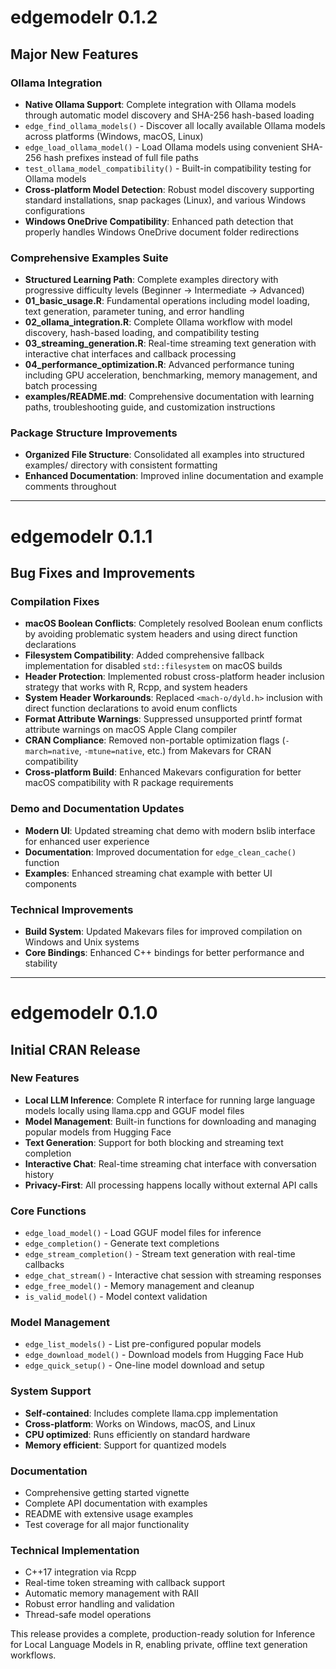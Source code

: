 # edgemodelr 0.1.2

## Major New Features

### Ollama Integration
* **Native Ollama Support**: Complete integration with Ollama models through automatic model discovery and SHA-256 hash-based loading
* `edge_find_ollama_models()` - Discover all locally available Ollama models across platforms (Windows, macOS, Linux)
* `edge_load_ollama_model()` - Load Ollama models using convenient SHA-256 hash prefixes instead of full file paths
* `test_ollama_model_compatibility()` - Built-in compatibility testing for Ollama models
* **Cross-platform Model Detection**: Robust model discovery supporting standard installations, snap packages (Linux), and various Windows configurations
* **Windows OneDrive Compatibility**: Enhanced path detection that properly handles Windows OneDrive document folder redirections

### Comprehensive Examples Suite
* **Structured Learning Path**: Complete examples directory with progressive difficulty levels (Beginner → Intermediate → Advanced)
* **01_basic_usage.R**: Fundamental operations including model loading, text generation, parameter tuning, and error handling
* **02_ollama_integration.R**: Complete Ollama workflow with model discovery, hash-based loading, and compatibility testing
* **03_streaming_generation.R**: Real-time streaming text generation with interactive chat interfaces and callback processing
* **04_performance_optimization.R**: Advanced performance tuning including GPU acceleration, benchmarking, memory management, and batch processing
* **examples/README.md**: Comprehensive documentation with learning paths, troubleshooting guide, and customization instructions

### Package Structure Improvements
* **Organized File Structure**: Consolidated all examples into structured examples/ directory with consistent formatting
* **Enhanced Documentation**: Improved inline documentation and example comments throughout

---

# edgemodelr 0.1.1

## Bug Fixes and Improvements

### Compilation Fixes
* **macOS Boolean Conflicts**: Completely resolved Boolean enum conflicts by avoiding problematic system headers and using direct function declarations
* **Filesystem Compatibility**: Added comprehensive fallback implementation for disabled `std::filesystem` on macOS builds
* **Header Protection**: Implemented robust cross-platform header inclusion strategy that works with R, Rcpp, and system headers
* **System Header Workarounds**: Replaced `<mach-o/dyld.h>` inclusion with direct function declarations to avoid enum conflicts
* **Format Attribute Warnings**: Suppressed unsupported printf format attribute warnings on macOS Apple Clang compiler
* **CRAN Compliance**: Removed non-portable optimization flags (`-march=native`, `-mtune=native`, etc.) from Makevars for CRAN compatibility
* **Cross-platform Build**: Enhanced Makevars configuration for better macOS compatibility with R package requirements

### Demo and Documentation Updates
* **Modern UI**: Updated streaming chat demo with modern bslib interface for enhanced user experience
* **Documentation**: Improved documentation for `edge_clean_cache()` function
* **Examples**: Enhanced streaming chat example with better UI components

### Technical Improvements
* **Build System**: Updated Makevars files for improved compilation on Windows and Unix systems
* **Core Bindings**: Enhanced C++ bindings for better performance and stability

---

# edgemodelr 0.1.0

## Initial CRAN Release

### New Features

* **Local LLM Inference**: Complete R interface for running large language models locally using llama.cpp and GGUF model files
* **Model Management**: Built-in functions for downloading and managing popular models from Hugging Face
* **Text Generation**: Support for both blocking and streaming text completion
* **Interactive Chat**: Real-time streaming chat interface with conversation history
* **Privacy-First**: All processing happens locally without external API calls

### Core Functions

* `edge_load_model()` - Load GGUF model files for inference
* `edge_completion()` - Generate text completions  
* `edge_stream_completion()` - Stream text generation with real-time callbacks
* `edge_chat_stream()` - Interactive chat session with streaming responses
* `edge_free_model()` - Memory management and cleanup
* `is_valid_model()` - Model context validation

### Model Management

* `edge_list_models()` - List pre-configured popular models
* `edge_download_model()` - Download models from Hugging Face Hub  
* `edge_quick_setup()` - One-line model download and setup

### System Support

* **Self-contained**: Includes complete llama.cpp implementation
* **Cross-platform**: Works on Windows, macOS, and Linux
* **CPU optimized**: Runs efficiently on standard hardware
* **Memory efficient**: Support for quantized models

### Documentation

* Comprehensive getting started vignette
* Complete API documentation with examples
* README with extensive usage examples
* Test coverage for all major functionality

### Technical Implementation

* C++17 integration via Rcpp
* Real-time token streaming with callback support
* Automatic memory management with RAII
* Robust error handling and validation
* Thread-safe model operations

This release provides a complete, production-ready solution for Inference for Local Language Models in R, enabling private, offline text generation workflows.